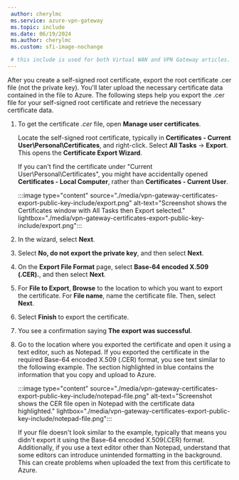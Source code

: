 ```yaml
---
 author: cherylmc
 ms.service: azure-vpn-gateway
 ms.topic: include
 ms.date: 06/19/2024
 ms.author: cherylmc
 ms.custom: sfi-image-nochange

 # this include is used for both Virtual WAN and VPN Gateway articles. Any changes you make must apply address both services.
---
```

After you create a self-signed root certificate, export the root certificate .cer file (not the private key). You'll later upload the necessary certificate data contained in the file to Azure. The following steps help you export the .cer file for your self-signed root certificate and retrieve the necessary certificate data.

1. To get the certificate *.cer* file, open **Manage user certificates**.

   Locate the self-signed root certificate, typically in **Certificates - Current User\Personal\Certificates**, and right-click. Select **All Tasks** -> **Export**. This opens the **Certificate Export Wizard**.

   If you can't find the certificate under "Current User\Personal\Certificates", you might have accidentally opened **Certificates - Local Computer**, rather than **Certificates - Current User**.

   :::image type="content" source="./media/vpn-gateway-certificates-export-public-key-include/export.png" alt-text="Screenshot shows the Certificates window with All Tasks  then Export selected." lightbox="./media/vpn-gateway-certificates-export-public-key-include/export.png":::

1. In the wizard, select **Next**.

1. Select **No, do not export the private key**, and then select **Next**.

1. On the **Export File Format** page, select **Base-64 encoded X.509 (.CER).**, and then select **Next**.

1. For **File to Export**, **Browse** to the location to which you want to export the certificate. For **File name**, name the certificate file. Then, select **Next**.

1. Select **Finish** to export the certificate.

1. You see a confirmation saying **The export was successful**.

1. Go to the location where you exported the certificate and open it using a text editor, such as Notepad. If you exported the certificate in the required Base-64 encoded X.509 (.CER) format, you see text similar to the following example. The section highlighted in blue contains the information that you copy and upload to Azure.

   :::image type="content" source="./media/vpn-gateway-certificates-export-public-key-include/notepad-file.png" alt-text="Screenshot shows the CER file open in Notepad with the certificate data highlighted." lightbox="./media/vpn-gateway-certificates-export-public-key-include/notepad-file.png":::

   If your file doesn't look similar to the example, typically that means you didn't export it using the Base-64 encoded X.509(.CER) format. Additionally, if you use a text editor other than Notepad, understand that some editors can introduce unintended formatting in the background. This can create problems when uploaded the text from this certificate to Azure.
